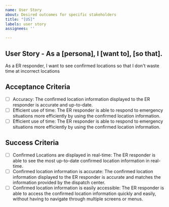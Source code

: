 ```yaml
---
name: User Story
about: Desired outcomes for specific stakeholders
title: "[US]"
labels: user story
assignees: ''

---
```


## User Story - As a [persona], I [want to], [so that].
As a ER responder, I want to see confirmed locations so that I don't waste time at incorrect locations

## Acceptance Criteria
- [ ] Accuracy: The confirmed location information displayed to the ER responder is accurate and up-to-date.
- [ ] Efficient use of time: The ER responder is able to respond to emergency situations more efficiently by using the confirmed location information.
- [ ] Efficient use of time: The ER responder is able to respond to emergency situations more efficiently by using the confirmed location information.

## Success Criteria
- [ ] Confirmed Locations are displayed in real-time: The ER responder is able to see the most up-to-date confirmed location information in real-time.
- [ ] Confirmed location information is accurate: The confirmed location information displayed to the ER responder is accurate and matches the information provided by the dispatch center.
- [ ] Confirmed location information is easily accessible: The ER responder is able to access the confirmed location information quickly and easily, without having to navigate through multiple screens or menus.
